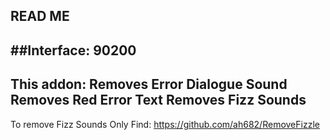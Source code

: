 READ ME
------------------
##Interface: 90200
------------------
This addon:
Removes Error Dialogue Sound
Removes Red Error Text
Removes Fizz Sounds
------------------
To remove Fizz Sounds Only Find: https://github.com/ah682/RemoveFizzle
